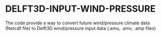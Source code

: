 # DELFT3D-INPUT-WIND-PRESSURE

The code provide a way to convert future wind/pressure climate data (Netcdf file) to Delft3D wind/pressure input data (.amu, .amv, .amp files)
